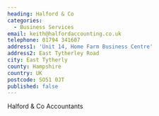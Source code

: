 ```yaml
---
heading: Halford & Co
categories:
  - Business Services
email: keith@halfordaccounting.co.uk
telephone: 01794 341607
address1: 'Unit 14, Home Farm Business Centre'
address2: East Tytherley Road
city: East Tytherly
county: Hampshire
country: UK
postcode: SO51 0JT
published: false
---
```

Halford & Co Accountants
